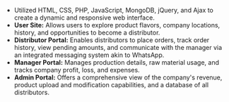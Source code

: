 - Utilized HTML, CSS, PHP, JavaScript, MongoDB, jQuery, and Ajax to create a dynamic and responsive web interface.
-	**User Site:** Allows users to explore product flavors, company locations, history, and opportunities to become a distributor.
-	**Distributor Portal:** Enables distributors to place orders, track order history, view pending amounts, and communicate with the manager via an integrated messaging system akin to WhatsApp.
-	**Manager Portal:** Manages production details, raw material usage, and tracks company profit, loss, and expenses.
-	**Admin Portal:** Offers a comprehensive view of the company's revenue, product upload and modification capabilities, and a database of all distributors.
